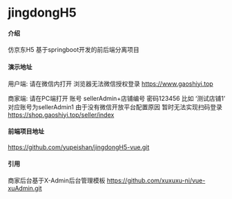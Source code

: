 # jingdongH5

#### 介绍
仿京东H5 基于springboot开发的前后端分离项目

#### 演示地址
用户端:
请在微信内打开 浏览器无法微信授权登录
https://www.gaoshiyi.top

商家端:
请在PC端打开 账号 sellerAdmin+店铺编号 密码123456  比如 ‘测试店铺1’   对应账号为sellerAdmin1
由于没有微信开放平台配置原因 暂时无法实现扫码登录
https://shop.gaoshiyi.top/seller/index 

#### 前端项目地址
https://github.com/yupeishan/jingdongH5-vue.git

#### 引用
商家后台基于X-Admin后台管理模板
https://github.com/xuxuxu-ni/vue-xuAdmin.git